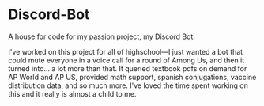 # Discord-Bot
<p>A house for code for my passion project, my Discord Bot.</p>
<p>I've worked on this project for all of highschool—I just wanted a bot that could mute everyone in a voice call for a round of Among Us, and then it turned into... a lot more than that. It queried textbook pdfs on demand for AP World and AP US, provided math support, spanish conjugations, vaccine distribution data, and so much more. I've loved the time spent working on this and it really is almost a child to me.</p>
